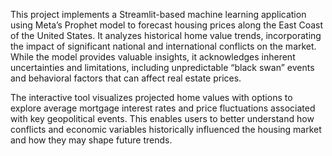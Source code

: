 This project implements a Streamlit-based machine learning application using Meta’s Prophet model to forecast housing prices along the East Coast of the United States. It analyzes historical home value trends, incorporating the impact of significant national and international conflicts on the market. While the model provides valuable insights, it acknowledges inherent uncertainties and limitations, including unpredictable “black swan” events and behavioral factors that can affect real estate prices.

The interactive tool visualizes projected home values with options to explore average mortgage interest rates and price fluctuations associated with key geopolitical events. This enables users to better understand how conflicts and economic variables historically influenced the housing market and how they may shape future trends.
